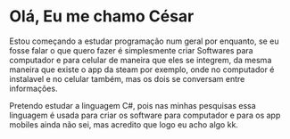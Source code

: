 # Olá, Eu me chamo César

Estou começando a estudar programação num geral por enquanto, se eu fosse falar o que quero fazer é simplesmente criar Softwares para computador e para celular de maneira que eles se integrem, da mesma maneira que existe o app da steam por exemplo, onde no computador é instalavel e no celular também, mas os dois se conversam entre informações.

Pretendo estudar a linguagem C#, pois nas minhas pesquisas essa linguagem é usada para criar os software para computador e para os app mobiles ainda não sei, mas acredito que logo eu acho algo kk.
